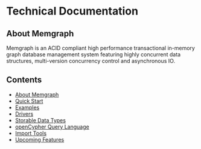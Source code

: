 # Technical Documentation

## About Memgraph

Memgraph is an ACID compliant high performance transactional in-memory graph
database management system featuring highly concurrent
data structures, multi-version concurrency control and asynchronous IO.

[//]: # (When adding a new documentation file, please add it to the list)

## Contents

  * [About Memgraph](#about-memgraph)
  * [Quick Start](quick-start.md)
  * [Examples](examples.md)
  * [Drivers](drivers.md)
  * [Storable Data Types](data-types.md)
  * [openCypher Query Language](open-cypher.md)
  * [Import Tools](import-tools.md)
  * [Upcoming Features](upcoming-features.md)

[//]: # (Nothing should go below the contents section)
